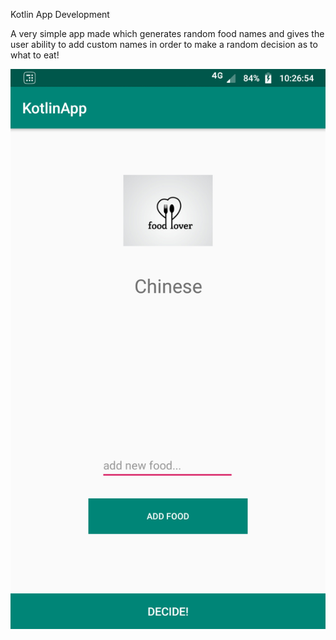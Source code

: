 Kotlin App Development

A very simple app made which generates random food names and gives the user ability to add custom names in order to make a random decision as to what to eat!

![App Screencap](cap.png)
